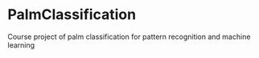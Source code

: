# PalmClassification
Course project of palm classification for pattern recognition and machine learning
